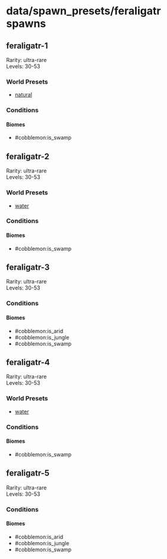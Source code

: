 # data/spawn_presets/feraligatr spawns  
  
## feraligatr-1  
Rarity: ultra-rare  
Levels: 30-53  
  
### World Presets  
* [natural](/data/world_presets/natural.md)  
  
### Conditions  
  
#### Biomes  
  * #cobblemon:is_swamp
  
  
## feraligatr-2  
Rarity: ultra-rare  
Levels: 30-53  
  
### World Presets  
* [water](/data/world_presets/water.md)  
  
### Conditions  
  
#### Biomes  
  * #cobblemon:is_swamp
  
  
## feraligatr-3  
Rarity: ultra-rare  
Levels: 30-53  
  
### Conditions  
  
#### Biomes  
  * #cobblemon:is_arid
  * #cobblemon:is_jungle
  * #cobblemon:is_swamp
  
  
## feraligatr-4  
Rarity: ultra-rare  
Levels: 30-53  
  
### World Presets  
* [water](/data/world_presets/water.md)  
  
### Conditions  
  
#### Biomes  
  * #cobblemon:is_swamp
  
  
## feraligatr-5  
Rarity: ultra-rare  
Levels: 30-53  
  
### Conditions  
  
#### Biomes  
  * #cobblemon:is_arid
  * #cobblemon:is_jungle
  * #cobblemon:is_swamp
  
